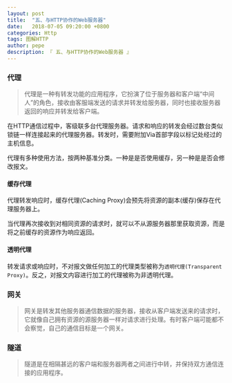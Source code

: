 ```yaml
---
layout: post
title:  "五、与HTTP协作的Web服务器"
date:   2018-07-05 09:20:00 +0800
categories: Http
tags: 图解HTTP
author: pepe
description: 『 五、与HTTP协作的Web服务器 』
---
```


### **代理**
> 代理是一种有转发功能的应用程序，它扮演了位于服务器和客户端“中间人”的角色，接收由客服端发送的请求并转发给服务器，同时也接收服务器返回的响应并转发给客户端。

在HTTP通信过程中，客级联多台代理服务器。请求和响应的转发会经过数台类似锁链一样连接起来的代理服务器。转发时，需要附加Via首部字段以标记处经过的主机信息。

代理有多种使用方法，按两种基准分类。一种是是否使用缓存，另一种是是否会修改报文。
#### 缓存代理

代理转发响应时，缓存代理(Caching Proxy)会预先将资源的副本(缓存)保存在代理服务器上。

当代理再次接收到对相同资源的请求时，就可以不从源服务器那里获取资源，而是将之前缓存的资源作为响应返回。

#### 透明代理

转发请求或响应时，不对报文做任何加工的代理类型被称为`透明代理(Transparent Proxy)`。反之，对报文内容进行加工的代理被称为非透明代理。

### **网关**
> 网关是转发其他服务器通信数据的服务器，接收从客户端发送来的请求时，它就像自己拥有资源的源服务器一样对请求进行处理。有时客户端可能都不会察觉，自己的通信目标是一个网关。

### **隧道**
> 隧道是在相隔甚远的客户端和服务器两者之间进行中转，并保持双方通信连接的应用程序。




























































